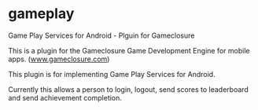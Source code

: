 gameplay
========

Game Play Services for Android - Plguin for Gameclosure

This is a plugin for the Gameclosure Game Development Engine for mobile apps. (www.gameclosure.com)

This plugin is for implementing Game Play Services for Android.

Currently this allows a person to login, logout, send scores to leaderboard and send achievement completion.
